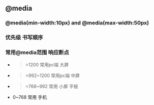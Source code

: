 ## @media 
###  @media(min-width:10px)  and @media(max-width:50px)
### 优先级 书写顺序

### 常用@media范围 响应断点
+ >=1200  常用pc端 大屏
+ >=992~1200 常用pc端 中屏
+ >=768~992 常用 小屏 平板
+ 0~768 常用 手机